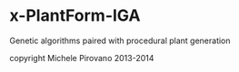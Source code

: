 x-PlantForm-IGA
===============

Genetic algorithms paired with procedural plant generation


copyright Michele Pirovano 2013-2014
